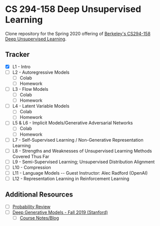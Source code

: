 # CS 294-158 Deep Unsupervised Learning

Clone repository for the Spring 2020 offering of [Berkeley's CS294-158 Deep Unsupervised Learning](https://sites.google.com/view/berkeley-cs294-158-sp20/home).

## Tracker
- [X] L1 - Intro
- [ ] L2 - Autoregressive Models
  - [ ] Colab
  - [ ] Homework
- [ ] L3 - Flow Models
  - [ ] Colab
  - [ ] Homework
- [ ] L4 - Latent Variable Models
  - [ ] Colab
  - [ ] Homework
- [ ] L5 & L6 - Implicit Models/Generative Adversarial Networks
  - [ ] Colab
  - [ ] Homework
- [ ] L7 - Self-Supervised Learning / Non-Generative Representation Learning
- [ ] L8 - Strengths and Weaknesses of Unsupervised Learning Methods Covered Thus Far
- [ ] L9 - Semi-Supervised Learning; Unsupervised Distribution Alignment
- [ ] L10 - Compression
- [ ] L11 - Language Models -- Guest Instructor: Alec Radford (OpenAI)
- [ ] L12 - Representation Learning in Reinforcement Learning

## Additional Resources
- [ ] [Probability Review](https://ermongroup.github.io/cs228-notes/preliminaries/probabilityreview/)
- [ ] [Deep Generative Models - Fall 2019 (Stanford)](https://deepgenerativemodels.github.io/)
    - [ ] [Course Notes/Blog](https://deepgenerativemodels.github.io/notes/index.html)

